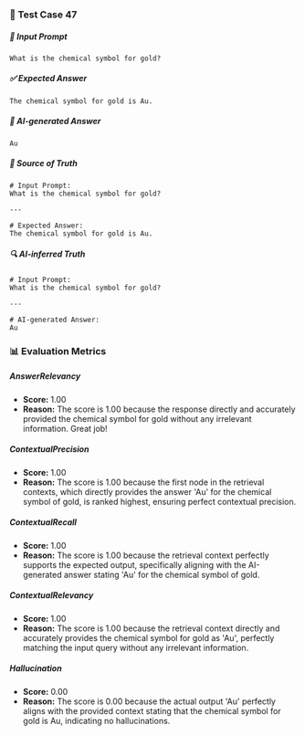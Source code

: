 ### 🧪 Test Case 47

##### 🧾 Input Prompt
```text
What is the chemical symbol for gold?
```
##### ✅ Expected Answer
```text
The chemical symbol for gold is Au.
```
##### 🤖 AI-generated Answer
```text
Au
```
##### 📘 Source of Truth
```text
# Input Prompt:
What is the chemical symbol for gold?

---

# Expected Answer:
The chemical symbol for gold is Au.
```
##### 🔍 AI-inferred Truth
```text
# Input Prompt:
What is the chemical symbol for gold?

---

# AI-generated Answer:
Au
```
### 📊 Evaluation Metrics

##### AnswerRelevancy
- **Score:** 1.00
- **Reason:** The score is 1.00 because the response directly and accurately provided the chemical symbol for gold without any irrelevant information. Great job!

##### ContextualPrecision
- **Score:** 1.00
- **Reason:** The score is 1.00 because the first node in the retrieval contexts, which directly provides the answer 'Au' for the chemical symbol of gold, is ranked highest, ensuring perfect contextual precision.

##### ContextualRecall
- **Score:** 1.00
- **Reason:** The score is 1.00 because the retrieval context perfectly supports the expected output, specifically aligning with the AI-generated answer stating 'Au' for the chemical symbol of gold.

##### ContextualRelevancy
- **Score:** 1.00
- **Reason:** The score is 1.00 because the retrieval context directly and accurately provides the chemical symbol for gold as 'Au', perfectly matching the input query without any irrelevant information.

##### Hallucination
- **Score:** 0.00
- **Reason:** The score is 0.00 because the actual output 'Au' perfectly aligns with the provided context stating that the chemical symbol for gold is Au, indicating no hallucinations.

